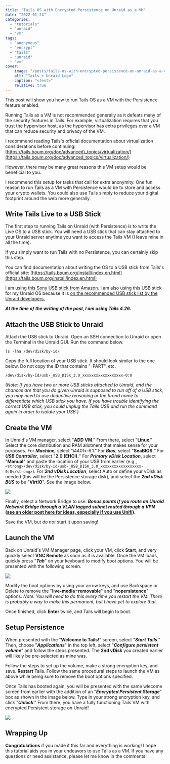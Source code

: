 ```yaml
---
title: "Tails OS with Encrypted Persistence on Unraid as a VM"
date: "2022-01-24"
categories:
  - "tutorials"
  - "unraid"
  - "vm"
tags:
  - "anonymous"
  - "encrypt"
  - "tails"
  - "unraid"
  - "vm"
cover:
    image: "/posts/tails-os-with-encrypted-persistence-on-unraid-as-a-vm/tailsunraid.png"
    alt: "Tails + Unraid Logo"
    caption: "<text>"
    relative: true
---
```


This post will show you how to run Tails OS as a VM with the Persistence feature enabled.

Running Tails as a VM is not recommended generally as it defeats many of the security features in Tails. For example, virtualization requires that you trust the hypervisor host, as the hypervisor has extra privileges over a VM that can reduce security and privacy of the VM.

I recommend reading Tails's official documentation about virtualization considerations before continuing: [](https://tails.boum.org/doc/advanced_topics/virtualization/)[https://tails.boum.org/doc/advanced\_topics/virtualization/](https://tails.boum.org/doc/advanced_topics/virtualization/)

However, there may be many great reasons this VM setup would be beneficial to you.

I recommend this setup for tasks that call for extra anonymity. One fun reason to run Tails as a VM with Persistence would be to store and access your crypto wallets. You could also use Tails simply to reduce your digital footprint around the web more generally.

## Write Tails Live to a USB Stick

The first step to running Tails on Unraid (with Persistence) is to write the Live OS to a USB stick. You will need a USB stick that can stay attached to your Unraid server anytime you want to access the Tails VM (I leave mine in all the time).

If you simply want to run Tails with no Persistence, you can certainly skip this step.

You can find documentation about writing the OS to a USB stick from Tails's official site: [](https://tails.boum.org/install/index.en.html)[https://tails.boum.org/install/index.en.html](https://tails.boum.org/install/index.en.html)

I am using [this Sony USB stick from Amazon](https://amzn.to/3tQsAtl "this Sony USB stick from Amazon"). I am also using this USB stick for my Unraid OS because it is [on the recommended USB stick list by the Unraid develope](https://wiki.unraid.net/USB_Flash_Drive_Preparation "on the recommended USB stick list by the Unraid develope")[rs.](https://wiki.unraid.net/USB_Flash_Drive_Preparation "rs.")

**_At the time of the writing of the post, I am using Tails 4.26._**

## Attach the USB Stick to Unraid

Attach the USB stick to Unraid. Open an SSH connection to Unraid or open the Terminal in the Unraid GUI. Run the command below.

`ls -lha /dev/disk/by-id/`

Copy the full location of your USB stick. It should look similar to the one below. Do not copy the ID that contains "-PART", etc.

`/dev/disk/by-id/usb-_USB_DISK_3.0_xxxxxxxxxxxxxxxxxx-0:0`

_(Note: If you have two or more USB sticks attached to Unraid, and the chances are that you do given Unraid is supposed to run off of a USB stick, you may need to use deductive reasoning or the brand name to differentiate which USB stick you have. If you have trouble identifying the correct USB stick, you could unplug the Tails USB and run the command again in order to isolate your USB.)_

## Create the VM

In Unraid's VM manager, select "**ADD VM**." From there, select "**Linux**." Select the core distribution and RAM allotment that makes sense for your purposes. For **_Machine,_** select "i440fx-6.1." For **_Bios_**, select "**SeaBIOS.**" For **_USB Controller_**, select "**2.0 (EHCI).**" For **_Primary vDisk Location_**, select "**Manual**" and paste the location of your USB from earlier (e.g., `<strong>/dev/disk/by-id/usb-_USB_DISK_3.0_xxxxxxxxxxxxxxxxxx-0:0</strong>`). For **_2nd vDisk Location_**, select Auto or define your vDisk as needed (this will be the Persistence storage disk), and select the **_2nd vDisk BUS_** to be "**VirtIO**". See the image below.

![](/posts/tails-os-with-encrypted-persistence-on-unraid-as-a-vm/images/image-1024x485.png)

Finally, select a Network Bridge to use. **_Bonus points if you route an Unraid Network Bridge through a VLAN tagged subnet routed through a VPN_ ([see an older post here for ideas, especially if you use Unifi](https://whitematter.tech/2021/how-to-use-pfsense-and-unifi-to-anonymize-and-encrypt-vlan-tagged-traffic/ "see an older post here for ideas, especially if you use Unifi")).**

Save the VM, but _do not_ start it upon saving!

## Launch the VM

Back on Unraid's VM Manager page, click your VM, click **Start**, and very quickly select **VNC Remote** as soon as it is available. Once the VM loads, quickly press "**_Tab_**" on your keyboard to modify boot options. You will be presented with the following screen.

![](/posts/tails-os-with-encrypted-persistence-on-unraid-as-a-vm/images/image-1-1024x771.png)

Modify the boot options by using your arrow keys, and use Backspace or Delete to remove the "**live-media=removable**" and "**nopersistence**" options. _Note: You will need to do this every time you restart the VM. There is probably a way to make this permanent, but I have yet to explore that._

Once finished, click **Enter** twice, and Tails will begin to boot.

## Setup Persistence

When presented with the "**Welcome to Tails!**" screen, select "**_Start Tails_**." Then, choose "**_Applications_**" in the top left, select "**_Configure persistent volume_**" and follow the steps presented. The **2nd vDisk** you created earlier will likely be pre-selected as mine was.

Follow the steps to set up the volume, make a strong encryption key, and save. **Restart** Tails. Follow the same procedural steps to launch the VM as above while being sure to remove the boot options specified.

Once Tails has booted again, you will be presented with the same wlecome screen from earlier with the addition of an "**_Encrypted Persistent Storage_**" box as shown in the image below. Type in your strong encryption key, and click "**_Unlock_**." From there, you have a fully functioning Tails VM with encrypted Persistent storage on Unraid!

![](/posts/tails-os-with-encrypted-persistence-on-unraid-as-a-vm/images/image-2-1024x762.png)

## Wrapping Up

**Congratulations** if you made it this far and everything is working! I hope this tutorial aids you in your endeavors to use Tails as a VM. If you have any questions or need assistance, please let me know in the comments!
